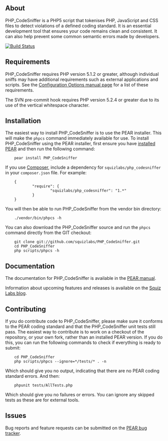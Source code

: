 About
-----

PHP\_CodeSniffer is a PHP5 script that tokenises PHP, JavaScript and CSS files to detect violations of a defined coding standard. It is an essential development tool that ensures your code remains clean and consistent. It can also help prevent some common semantic errors made by developers.

[![Build Status](https://secure.travis-ci.org/squizlabs/PHP_CodeSniffer.png?branch=master)](https://travis-ci.org/squizlabs/PHP_CodeSniffer)

Requirements
------------

PHP\_CodeSniffer requires PHP version 5.1.2 or greater, although individual sniffs may have additional requirements such as external applications and scripts. See the [Configuration Options manual page](http://pear.php.net/manual/en/package.php.php-codesniffer.config-options.php) for a list of these requirements.

The SVN pre-commit hook requires PHP version 5.2.4 or greater due to its use of the vertical whitespace character.

Installation
------------

The easiest way to install PHP\_CodeSniffer is to use the PEAR installer. This will make the `phpcs` command immediately available for use. To install PHP\_CodeSniffer using the PEAR installer, first ensure you have [installed PEAR](http://pear.php.net/manual/en/installation.getting.php) and then run the following command:

		pear install PHP_CodeSniffer

If you use [Composer](http://getcomposer.org/), include a dependency for `squizlabs/php_codesniffer` in your `composer.json` file. For example:

		{
				"require": {
						"squizlabs/php_codesniffer": "1.*"
				}
		}

You will then be able to run PHP_CodeSniffer from the vendor bin directory:

		./vendor/bin/phpcs -h

You can also download the PHP\_CodeSniffer source and run the `phpcs` command directly from the GIT checkout:

		git clone git://github.com/squizlabs/PHP_CodeSniffer.git
		cd PHP_CodeSniffer
		php scripts/phpcs -h

Documentation
-------------

The documentation for PHP\_CodeSniffer is available in the [PEAR manual](http://pear.php.net/manual/en/package.php.php-codesniffer.php).

Information about upcoming features and releases is available on the [Squiz Labs blog](http://www.squizlabs.com/php-codesniffer).

Contributing
-------------

If you do contribute code to PHP\_CodeSniffer, please make sure it conforms to the PEAR coding standard and that the PHP\_CodeSniffer unit tests still pass. The easiest way to contribute is to work on a checkout of the repository, or your own fork, rather than an installed PEAR version. If you do this, you can run the following commands to check if everything is ready to submit:

		cd PHP_CodeSniffer
		php scripts/phpcs --ignore=*/tests/* . -n

Which should give you no output, indicating that there are no PEAR coding standard errors. And then:

		phpunit tests/AllTests.php

Which should give you no failures or errors. You can ignore any skipped tests as these are for external tools.

Issues
------

Bug reports and feature requests can be submitted on the [PEAR bug tracker](http://pear.php.net/package/PHP_CodeSniffer/bugs).
